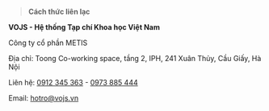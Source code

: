 
>  **Cách thức liên lạc**

**VOJS - Hệ thống Tạp chí Khoa học Việt Nam**

Công ty cổ phần METIS

Địa chỉ: Toong Co-working space, tầng 2, IPH, 241 Xuân Thủy, Cầu Giấy, Hà Nội

Liên hệ: [0912 345 363](tel:0912345363)  - [0973 885 444](tel:0973%20885%20444)

Email:  [](mailto:hotro@vojs.vn)hotro@vojs.vn
